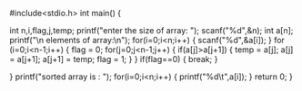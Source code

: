 #include<stdio.h>
int main()
{

int n,i,flag,j,temp;
printf("enter the size of array: ");
scanf("%d",&n);
int a[n];
printf("\n elements of array:\n");
for(i=0;i<n;i++)
{
scanf("%d",&a[i]);
}
for (i=0;i<n-1;i++)
{
flag = 0;
for(j=0;j<n-1;j++)
{
if(a[j]>a[j+1])
{
temp = a[j];
a[j] = a[j+1];
a[j+1] = temp;
flag = 1;
}
}
if(flag==0)
{
break;
}

}
printf("sorted array is : ");
for(i=0;i<n;i++)
{
printf("%d\t",a[i]);
}
return 0;
}
